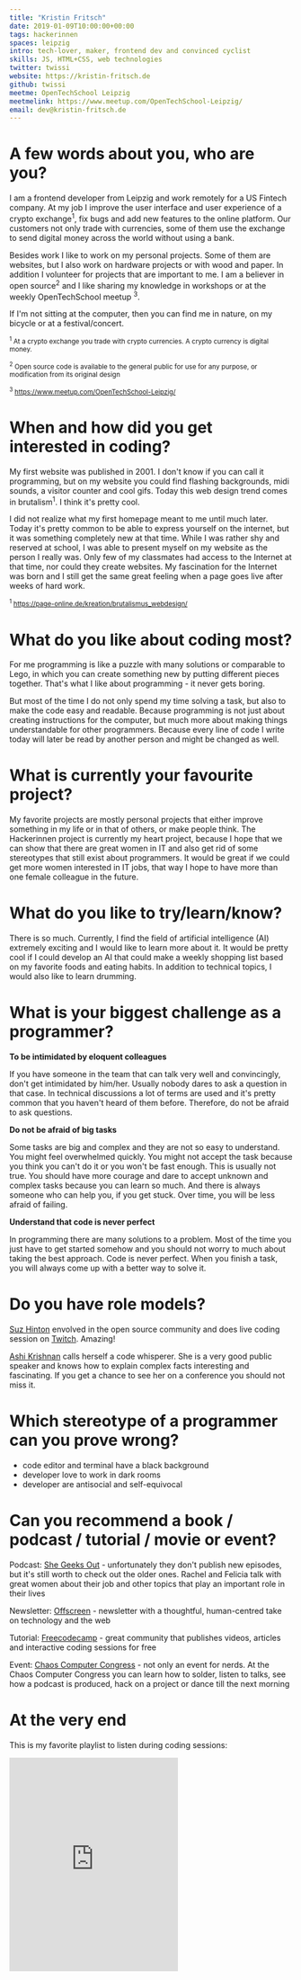 ```yaml
---
title: "Kristin Fritsch"
date: 2019-01-09T10:00:00+00:00
tags: hackerinnen
spaces: leipzig
intro: tech-lover, maker, frontend dev and convinced cyclist
skills: JS, HTML+CSS, web technologies
twitter: twissi
website: https://kristin-fritsch.de
github: twissi
meetme: OpenTechSchool Leipzig
meetmelink: https://www.meetup.com/OpenTechSchool-Leipzig/
email: dev@kristin-fritsch.de
---
```


# A few words about you, who are you?

I am a frontend developer from Leipzig and work remotely for a US Fintech company. At my job I improve the user interface and user experience of a crypto exchange<sup>1</sup>, fix bugs and add new features to the online platform. Our customers not only trade with currencies, some of them use the exchange to send digital money across the world without using a bank.

Besides work I like to work on my personal projects. Some of them are websites, but I also work on hardware projects or with wood and paper. In addition I volunteer for projects that are important to me. I am a believer in open source<sup>2</sup> and I like sharing my knowledge in workshops or at the weekly OpenTechSchool meetup <sup>3</sup>.

If I'm not sitting at the computer, then you can find me in nature, on my bicycle or at a festival/concert.

<small><sup>1</sup> At a crypto exchange you trade with crypto currencies. A crypto currency is digital money.</small>

<small><sup>2</sup> Open source code is available to the general public for use for any purpose, or modification from its original design</small>

<small><sup>3</sup> https://www.meetup.com/OpenTechSchool-Leipzig/</small>

# When and how did you get interested in coding?

My first website was published in 2001. I don't know if you can call it programming, but on my website you could find flashing backgrounds, midi sounds, a visitor counter and cool gifs.
Today this web design trend comes in brutalism<sup>1</sup>. I think it's pretty cool.

I did not realize what my first homepage meant to me until much later. Today it's pretty common to be able to express yourself on the internet, but it was something completely new at that time. While I was rather shy and reserved at school, I was able to present myself on my website as the person I really was. Only few of my classmates had access to the Internet at that time, nor could they create websites. My fascination for the Internet was born and I still get the same great feeling when a page goes live after weeks of hard work.

<small><sup>1</sup> https://page-online.de/kreation/brutalismus_webdesign/</small>

# What do you like about coding most?

For me programming is like a puzzle with many solutions or comparable to Lego, in which you can create something new by putting different pieces together. That's what I like about programming - it never gets boring.

But most of the time I do not only spend my time solving a task, but also to make the code easy and readable. Because programming is not just about creating instructions for the computer, but much more about making things understandable for other programmers. Because every line of code I write today will later be read by another person and might be changed as well.

# What is currently your favourite project?

My favorite projects are mostly personal projects that either improve something in my life or in that of others, or make people think. The Hackerinnen project is currently my heart project, because I hope that we can show that there are great women in IT and also get rid of some stereotypes that still exist about programmers. It would be great if we could get more women interested in IT jobs, that way I hope to have more than one female colleague in the future.

# What do you like to try/learn/know?

There is so much. Currently, I find the field of artificial intelligence (AI) extremely exciting and I would like to learn more about it. It would be pretty cool if I could develop an AI that could make a weekly shopping list based on my favorite foods and eating habits. In addition to technical topics, I would also like to learn drumming.

# What is your biggest challenge as a programmer?

**To be intimidated by eloquent colleagues**

If you have someone in the team that can talk very well and convincingly, don't get intimidated by him/her. Usually nobody dares to ask a question in that case. In technical discussions a lot of terms are used and it's pretty common that you haven't heard of them before. Therefore, do not be afraid to ask questions.

**Do not be afraid of big tasks**

Some tasks are big and complex and they are not so easy to understand. You might feel overwhelmed quickly. You might not accept the task because you think you can't do it or you won't be fast enough. This is usually not true. You should have more courage and dare to accept unknown and complex tasks because you can learn so much. And there is always someone who can help you, if you get stuck. Over time, you will be less afraid of failing.

**Understand that code is never perfect**

In programming there are many solutions to a problem. Most of the time you just have to get started somehow and you should not worry to much about taking the best approach. Code is never perfect. When you finish a task, you will always come up with a better way to solve it.

# Do you have role models?

[Suz Hinton](https://noopkat.com) envolved in the open source community and does live coding session on [Twitch](https://www.twitch.tv/noopkat). Amazing!

[Ashi Krishnan](https://ashi.io) calls herself a code whisperer. She is a very good public speaker and knows how to explain complex facts interesting and fascinating. If you get a chance to see her on a conference you should not miss it.

# Which stereotype of a programmer can you prove wrong?

- code editor and terminal have a black background
- developer love to work in dark rooms
- developer are antisocial and self-equivocal

# Can you recommend a book / podcast / tutorial / movie or event?

Podcast:
[She Geeks Out](https://www.shegeeksout.com/category/podcast/) - unfortunately they don't publish new episodes, but it's still worth to check out the older ones. Rachel and Felicia talk with great women about their job and other topics that play an important role in their lives

Newsletter: [Offscreen](https://mailchi.mp/offscreenmag/20-1711473?e=68a84008e4) - newsletter with a thoughtful, human-centred take on technology and the web

Tutorial: [Freecodecamp](https://www.freecodecamp.org/news/) - great community that publishes videos, articles and interactive coding sessions for free

Event: [Chaos Computer Congress](https://events.ccc.de/congress/2018/wiki/index.php/Main_Page) - not only an event for nerds. At the Chaos Computer Congress you can learn how to solder, listen to talks, see how a podcast is produced, hack on a project or dance till the next morning

# At the very end

This is my favorite playlist to listen during coding sessions:

<iframe src="https://open.spotify.com/embed/user/spotify/playlist/37i9dQZF1DWWQRwui0ExPn" width="300" height="380" frameborder="0" allowtransparency="true" allow="encrypted-media"></iframe>
